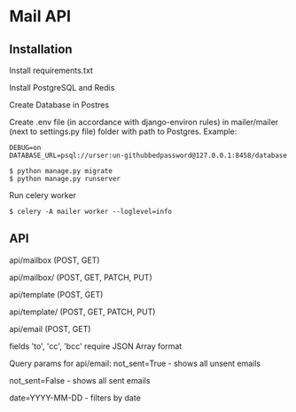 # Mail API

## Installation
Install requirements.txt

Install PostgreSQL and Redis

Create Database in Postres

Create .env file (in accordance with django-environ rules) in mailer/mailer (next to settings.py file) folder with path to Postgres.
Example:
```
DEBUG=on
DATABASE_URL=psql://urser:un-githubbedpassword@127.0.0.1:8458/database
```

```
$ python manage.py migrate
$ python manage.py runserver
```
Run celery worker
```
$ celery -A mailer worker --loglevel=info
```

## API
api/mailbox (POST, GET)

api/mailbox/<id> (POST, GET, PATCH, PUT)

api/template (POST, GET)

api/template/<id> (POST, GET, PATCH, PUT)

api/email (POST, GET)

fields 'to', 'cc', 'bcc' require JSON Array format

Query params for api/email:
not_sent=True - shows all unsent emails

not_sent=False - shows all sent emails

date=YYYY-MM-DD - filters by date

